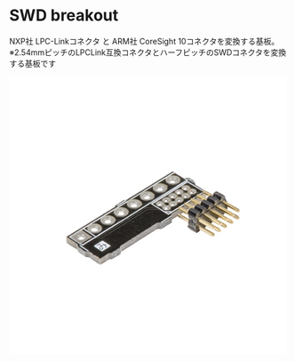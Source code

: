 # SWD breakout
NXP社 LPC-Linkコネクタ と ARM社 CoreSight 10コネクタを変換する基板。  
※2.54mmピッチのLPCLink互換コネクタとハーフピッチのSWDコネクタを変換する基板です

![PCB](https://github.com/od1969/SWD_breakout/blob/master/SWD_breakout.png)  
